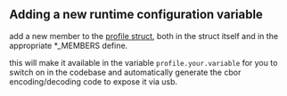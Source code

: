 ## Adding a new runtime configuration variable

add a new member to the [profile struct](https://github.com/BossHobby/QUICKSILVER/blob/master/src/main/config/profile.h), both in the struct itself and in the appropriate *_MEMBERS define.

this will make it available in the variable `profile.your.variable` for you to switch on in the codebase and automatically generate the cbor encoding/decoding code to expose it via usb.